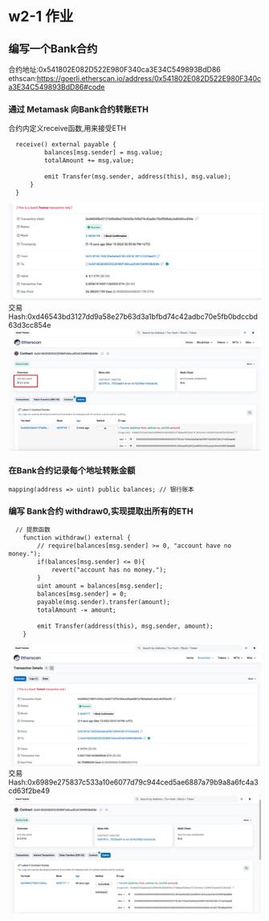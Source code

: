 # w2-1 作业

## 编写一个Bank合约
合约地址:0x541802E082D522E980F340ca3E34C549893BdD86
ethscan:https://goerli.etherscan.io/address/0x541802E082D522E980F340ca3E34C549893BdD86#code

### 通过 Metamask 向Bank合约转账ETH
合约内定义receive函数,用来接受ETH
```solidity
  receive() external payable {
          balances[msg.sender] = msg.value;
          totalAmount += msg.value;

          emit Transfer(msg.sender, address(this), msg.value);
      }
  }
```

![](./images/向合约转账.png)
交易Hash:0xd46543bd3127dd9a58e27b63d3a1bfbd74c42adbc70e5fb0bdccbd63d3cc854e
![](./images/合约余额.png)


### 在Bank合约记录每个地址转账金额
```solidity
mapping(address => uint) public balances; // 银行账本
```

### 编写 Bank合约 withdraw0,实现提取出所有的ETH
```solidity
  // 提款函数
    function withdraw() external {
        // require(balances[msg.sender] >= 0, "account have no money.");
        if(balances[msg.sender] <= 0){
            revert("account has no money.");
        }
        uint amount = balances[msg.sender];
        balances[msg.sender] = 0;
        payable(msg.sender).transfer(amount);
        totalAmount -= amount;

        emit Transfer(address(this), msg.sender, amount);
    }
```
![](./images/withdraw.png)
交易Hash:0x6989e275837c533a10e6077d79c944ced5ae6887a79b9a8a6fc4a3cd63f2be49
![](./images/withdraw_result.png)